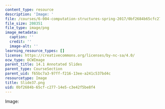 ```yaml
---
content_type: resource
description: 'Image: '
file: /courses/6-004-computation-structures-spring-2017/0bf2684b65cfc27714e5c3e42f5be8f4_Slide37.png
file_size: 208351
file_type: image/png
image_metadata:
  caption: ''
  credit: ''
  image-alt: ''
learning_resource_types: []
license: https://creativecommons.org/licenses/by-nc-sa/4.0/
ocw_type: OCWImage
parent_title: 14.1 Annotated Slides
parent_type: CourseSection
parent_uid: f65bc7a3-97ff-f216-13ee-a241c537bd4c
resourcetype: Image
title: Slide37.png
uid: 0bf2684b-65cf-c277-14e5-c3e42f5be8f4
---
```

Image: 